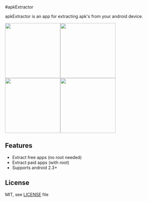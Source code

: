 #apkExtractor

apkExtractor is an app for extracting apk's from your android device.

<img src=https://raw.githubusercontent.com/axxapy/apkExtractor/screenshots/screenshots/one.png width=182><img src=https://raw.githubusercontent.com/axxapy/apkExtractor/screenshots/screenshots/two.png width=182><img src=https://raw.githubusercontent.com/axxapy/apkExtractor/screenshots/screenshots/five.png width=182><img src=https://raw.githubusercontent.com/axxapy/apkExtractor/screenshots/screenshots/three.png width=182>

Features
--------

* Extract free apps (no root needed)
* Extract paid apps (with root)
* Supports android 2.3+

License
-------
MIT, see [LICENSE](https://raw.githubusercontent.com/axxapy/apkExtractor/master/LICENSE) file
